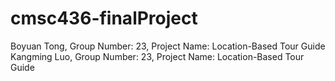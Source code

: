 # cmsc436-finalProject

Boyuan Tong, Group Number: 23, Project Name: Location-Based Tour Guide
Kangming Luo, Group Number: 23, Project Name: Location-Based Tour Guide

